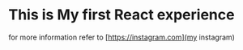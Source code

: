 # This is My first React experience

for more information refer to [https://instagram.com](my instagram)
